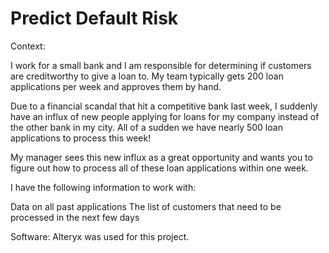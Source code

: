 # Predict Default Risk

Context:

I work for a small bank and I am responsible for determining if customers are creditworthy to give a loan to. My team typically gets 200 loan applications per week and approves them by hand.

Due to a financial scandal that hit a competitive bank last week, I suddenly have an influx of new people applying for loans for my company instead of the other bank in my city. All of a sudden we have nearly 500 loan applications to process this week!

My manager sees this new influx as a great opportunity and wants you to figure out how to process all of these loan applications within one week.

I have the following information to work with:

Data on all past applications
The list of customers that need to be processed in the next few days

Software: Alteryx was used for this project.
